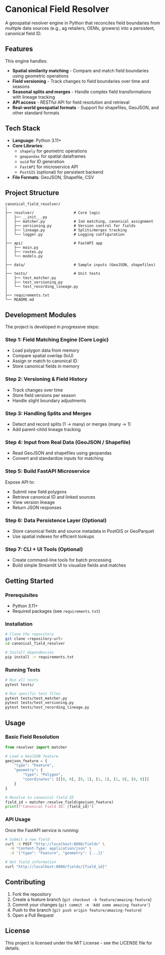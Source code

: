 # Canonical Field Resolver

A geospatial resolver engine in Python that reconciles field boundaries from multiple data sources (e.g., ag retailers, OEMs, growers) into a persistent, canonical field ID.

## Features

This engine handles:

- **Spatial similarity matching** - Compare and match field boundaries using geometric operations
- **Field versioning** - Track changes to field boundaries over time and seasons
- **Seasonal splits and merges** - Handle complex field transformations with lineage tracking
- **API access** - RESTful API for field resolution and retrieval
- **Real-world geospatial formats** - Support for shapefiles, GeoJSON, and other standard formats

## Tech Stack

- **Language**: Python 3.11+
- **Core Libraries**:
  - `shapely` for geometric operations
  - `geopandas` for spatial dataframes
  - `uuid` for ID generation
  - `FastAPI` for microservice API
  - `PostGIS` (optional) for persistent backend
- **File Formats**: GeoJSON, Shapefile, CSV

## Project Structure

```
canonical_field_resolver/
│
├── resolver/                  # Core logic
│   ├── __init__.py
│   ├── matcher.py             # IoU matching, canonical assignment
│   ├── versioning.py          # Version control for fields
│   ├── lineage.py             # Splits/merges tracking
│   └── logger.py              # Logging configuration
│
├── api/                       # FastAPI app
│   ├── main.py
│   ├── routes.py
│   └── models.py
│
├── data/                      # Sample inputs (GeoJSON, shapefiles)
│
├── tests/                     # Unit tests
│   ├── test_matcher.py
│   ├── test_versioning.py
│   └── test_recording_lineage.py
│
├── requirements.txt
└── README.md
```

## Development Modules

The project is developed in progressive steps:

### Step 1: Field Matching Engine (Core Logic)
- Load polygon data from memory
- Compare spatial overlap (IoU)
- Assign or match to canonical ID
- Store canonical fields in memory

### Step 2: Versioning & Field History
- Track changes over time
- Store field versions per season
- Handle slight boundary adjustments

### Step 3: Handling Splits and Merges
- Detect and record splits (1 → many) or merges (many → 1)
- Add parent-child lineage tracking

### Step 4: Input from Real Data (GeoJSON / Shapefile)
- Read GeoJSON and shapefiles using geopandas
- Convert and standardize inputs for matching

### Step 5: Build FastAPI Microservice
Expose API to:
- Submit new field polygons
- Retrieve canonical ID and linked sources
- View version lineage
- Return JSON responses

### Step 6: Data Persistence Layer (Optional)
- Store canonical fields and source metadata in PostGIS or GeoParquet
- Use spatial indexes for efficient lookups

### Step 7: CLI + UI Tools (Optional)
- Create command-line tools for batch processing
- Build simple Streamlit UI to visualize fields and matches

## Getting Started

### Prerequisites

- Python 3.11+
- Required packages (see `requirements.txt`)

### Installation

```bash
# Clone the repository
git clone <repository-url>
cd canonical_field_resolver

# Install dependencies
pip install -r requirements.txt
```

### Running Tests

```bash
# Run all tests
pytest tests/

# Run specific test files
pytest tests/test_matcher.py
pytest tests/test_versioning.py
pytest tests/test_recording_lineage.py
```

## Usage

### Basic Field Resolution

```python
from resolver import matcher

# Load a GeoJSON feature
geojson_feature = {
    "type": "Feature", 
    "geometry": {
        "type": "Polygon",
        "coordinates": [[[0, 0], [0, 1], [1, 1], [1, 0], [0, 0]]]
    }
}

# Resolve to canonical field ID
field_id = matcher.resolve_field(geojson_feature)
print(f"Canonical Field ID: {field_id}")
```

### API Usage

Once the FastAPI service is running:

```bash
# Submit a new field
curl -X POST "http://localhost:8000/fields" \
  -H "Content-Type: application/json" \
  -d '{"type": "Feature", "geometry": {...}}'

# Get field information
curl "http://localhost:8000/fields/{field_id}"
```

## Contributing

1. Fork the repository
2. Create a feature branch (`git checkout -b feature/amazing-feature`)
3. Commit your changes (`git commit -m 'Add some amazing feature'`)
4. Push to the branch (`git push origin feature/amazing-feature`)
5. Open a Pull Request

## License

This project is licensed under the MIT License - see the LICENSE file for details.
